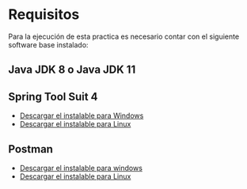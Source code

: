 # Requisitos
Para la ejecución de esta practica es necesario contar con el siguiente software base instalado:

## Java JDK 8 o Java JDK 11
## Spring Tool Suit 4
- [Descargar el instalable para Windows](https://download.springsource.com/release/STS4/4.10.0.RELEASE/dist/e4.19/spring-tool-suite-4-4.10.0.RELEASE-e4.19.0-win32.win32.x86_64.self-extracting.jar)
- [Descargar el instalable para Linux](https://download.springsource.com/release/STS4/4.10.0.RELEASE/dist/e4.19/spring-tool-suite-4-4.10.0.RELEASE-e4.19.0-linux.gtk.x86_64.tar.gz)
## Postman
- [Descargar el instalable para windows](https://dl.pstmn.io/download/latest/win64)
- [Descargar el instalable para Linux](https://dl.pstmn.io/download/latest/linux64)


